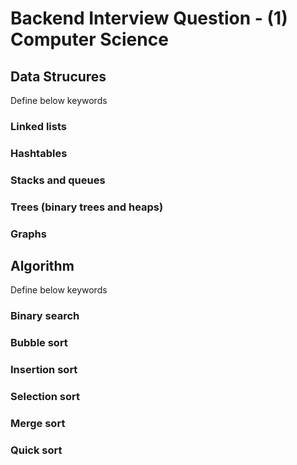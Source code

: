 # Backend Interview Question - (1) Computer Science

## Data Strucures

Define below keywords

### Linked lists

### Hashtables

### Stacks and queues

### Trees (binary trees and heaps)

### Graphs

## Algorithm

Define below keywords

### Binary search

### Bubble sort

### Insertion sort

### Selection sort

### Merge sort

### Quick sort
